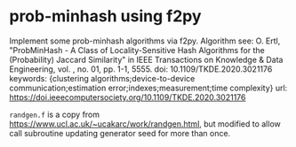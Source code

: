 # prob-minhash using f2py

Implement some prob-minhash algorithms via f2py. Algorithm see: O. Ertl, "ProbMinHash - A Class of Locality-Sensitive Hash Algorithms for the (Probability) Jaccard Similarity" in IEEE Transactions on Knowledge & Data Engineering, vol. , no. 01, pp. 1-1, 5555.
doi: 10.1109/TKDE.2020.3021176
keywords: {clustering algorithms;device-to-device communication;estimation error;indexes;measurement;time complexity}
url: https://doi.ieeecomputersociety.org/10.1109/TKDE.2020.3021176

`randgen.f` is a copy from https://www.ucl.ac.uk/~ucakarc/work/randgen.html, but modified to allow call subroutine updating generator seed for more than once.